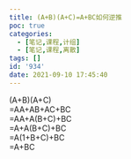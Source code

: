 ```yaml
---
title: (A+B)(A+C)=A+BC如何逆推
poc: true
categories:
  - [笔记,课程,计组]
  - [笔记,课程,离散]
tags: []
id: '934'
date: 2021-09-10 17:45:40
---
```


(A+B)(A+C)  
\=AA+AB+AC+BC  
\=AA+A(B+C)+BC  
\=A+A(B+C)+BC  
\=A(1+B+C)+BC  
\=A+BC